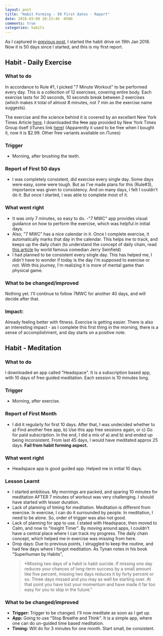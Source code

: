 ```yaml
---
layout: post
title: "Habit Forming - 50 First dates - Report"
date: 2016-03-09 10:23:49 -0500
comments: true
categories: habits
---
```


As I captured in [previous post](http://jigyasu.com/blog/2016/02/18/habits/), I started the habit drive on 19th Jan 2016. Now it is 50 days since I started, and this is my first report.
<!--more-->

## Habit - Daily Exercise
### What to do
In accordance to Rule #1, I picked "7 Minute Workout" to be performed every day. This is a collection of 12 exercises, covering entire body. Each exercise lasts for 30 seconds,  10 seconds break between 2 exercises (which makes it total of almost 8 minutes, not 7 min as the exercise name suggests).

The exercise and the science behind it is covered by an excellant New York Times Article [here](http://well.blogs.nytimes.com/2013/05/09/the-scientific-7-minute-workout/).
I downloaded the ~~free~~ app provided by New York Times Group itself (iTunes link [here](https://itunes.apple.com/in/app/7-minute-workout-challenge/id680170305?mt=8)) (Apparently it used to be free when I bought it, now it is $2.99. Other free variants available on iTunes)
### Trigger
* Morning, after brushing the teeth.

### Report of First 50 days
* I was completely consistent, did exercise every single day. Some days were easy, some were tough. But as I've made plans for this (Rule#3), importance was given to consistency. And on many days, I felt I couldn't do it. But once I started, I was able to complete most of it.

### What went right
- It was only 7 minutes, so easy to do.
-"7 MWC" app provides visual guidance on how to perform the exercise, which was helpful in initial days.
- Also, "7 MWC" has a nice calendar in it. Once I complete exercise, it automatically marks that day in the calendar. This helps me to track, and keeps up the daily chain (to understand the concept of daily chain, read [this article](https://www.writersstore.com/dont-break-the-chain-jerry-seinfeld/) by world famous comedian Jerry Seinfield)
- I had planned to be consistent every single day. This has helped me, I didn't have to wonder if today is the day I'm supposed to exercise or not. With this journey, I'm realizing it is more of mental game than physical game.

### What to be changed/improved
Nothing yet. I'll continue to follow 7MWC for another 40 days, and will decide after that.

### Impact:
Already feeling better with fitness. Exercise is getting easier. There is also an interesting impact - as I complete this first thing in the morning, there is a sense of accomplishment, and day starts on a positive note.

## Habit - Meditation
### What to do
I downloaded an app called "Headspace". It is a subscription based app, with 10 days of free guided meditation. Each session is 10 minutes long.
### Trigger
* Morning, after exercise.

### Report of First Month
* I did it regularly for first 10 days. After that, I was undecided whether to a) Find another free app, b) Use this app free sessions again, or c) Go for paid subscription. In the end, I did a mix of a) and b) and ended up being inconsistent. From last 45 days, I would have meditated approx 25 days. **Fail from habit forming aspect.**

### What went right
- Headspace app is good guided app. Helped me in initial 10 days. 

### Lesson Learnt
- I started ambitious. My mornings are packed, and sparing 10 minutes for meditation AFTER 7 minutes of workout was very challenging. I should have started with lesser duration.
- Lack of planning of timing for meditation. Meditation is different from exercise. In exercise, I can do it surrounded by people. In meditation, I need to be alone. So, order of trigger was also not good.
- Lack of planning for app to use. I stated with Headspace, then moved to Calm, and now to "Insight Timer". By moving around apps, I couldn't have a central place where I can track my progress. The daily chain concept, which helped me in exercise was missing from here.
- Drop days: Due to previous points, I struggled to keep the routine, and had few days where I forgot meditation. As Tynan notes in his book "Superhuman by Habits",
    > *Missing two days of a habit is habit suicide. If missing one day reduces your chances of long-term success by a small amount like five percent, missing two days reduces it by forty percent or so. Three days missed and you may as well be starting over. At that point you have lost your momentum and have made it far too easy for you to skip in the future."

###  What to be changed/improved
- **Trigger:**  Trigger to be changed. I'll now meditate as soon as I get up.
- **App:** Going to use "Stop Breathe and Think". It is a simple app, where one can do un-guided time based meditation.
- **Timing:** Will do for 3 minutes for one month. Start small, be consistent.

